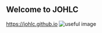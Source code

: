 ## Welcome to JOHLC
https://johlc.github.io
![useful image](https://johlc.github.io/assets/background.jpg)
